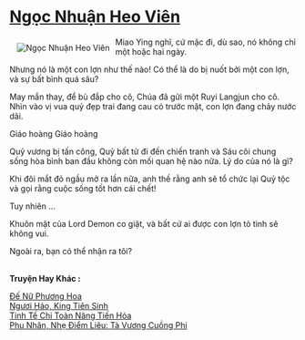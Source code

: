 <a href="https://truyentiki.com/ngoc-nhuan-heo-vien.30671/" title="Ngọc Nhuận Heo Viên"><h1>Ngọc Nhuận Heo Viên</h1></a><div style="display:table"><img align="right" style="float: left; padding: 10px;" src="https://truyentiki.com/a/img/str/src/30671.jpg" alt="Ngọc Nhuận Heo Viên">Miao Ying nghĩ, cứ mặc đi, dù sao, nó không chỉ một hoặc hai ngày. <p></p> Nhưng nó là một con lợn như thế nào! Có thể là do bị nuốt bởi một con lợn, và sự bất bình quá sâu? <p></p> May mắn thay, để bù đắp cho cô, Chúa đã gửi một Ruyi Langjun cho cô. Nhìn vào vị vua quỷ đẹp trai đang cau có trước mặt, con lợn đang chảy nước dãi. <p></p> Giáo hoàng Giáo hoàng <p></p> Quỷ vương bị tấn công, Quỷ bất tử đi đến chiến tranh và Sáu cõi chung sống hòa bình ban đầu không còn mối quan hệ nào nữa. Lý do của nó là gì? <p></p> Khi đôi mắt đỏ ngầu mở ra lần nữa, anh thề rằng anh sẽ tổ chức lại Quỷ tộc và gọi rằng cuộc sống tốt hơn cái chết! <p></p> Tuy nhiên ... <p></p> Khuôn mặt của Lord Demon co giật, và bất cứ ai được con lợn tỏ tình sẽ không vui. <p></p> Ngoài ra, bạn có thể nhận ra tôi?</div><p><br><b>Truyện Hay Khác :</b></p><a href="https://truyentiki.com/de-nu-phuong-hoa.30670/" alt="Đế Nữ Phương Hoa">Đế Nữ Phương Hoa</a><br/><a href="https://github.com/nownovels/truyenhay/tree/master/truyenhay/30730/README.md" alt="Ngươi Hảo, King Tiên Sinh">Ngươi Hảo, King Tiên Sinh</a><br/><a href="https://github.com/nownovels/top500/tree/master/truyenhay/33829/" alt="Tinh Tế Chi Toàn Năng Tiến Hóa">Tinh Tế Chi Toàn Năng Tiến Hóa</a><br/><a href="https://github.com/nownovels/truyenhay/tree/master/truyenhay/30661/README.md" alt="Phu Nhân, Nhẹ Điểm Liêu: Tà Vương Cuồng Phi">Phu Nhân, Nhẹ Điểm Liêu: Tà Vương Cuồng Phi</a><br/>